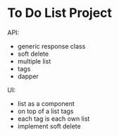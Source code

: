 # To Do List Project
API:
- generic response class
- soft delete
- multiple list
- tags
- dapper

UI:
- list as a component
- on top of a list tags
- each tag is each own list
- implement soft delete
